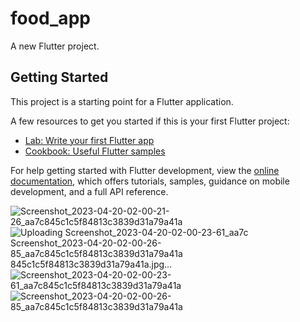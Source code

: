 # food_app

A new Flutter project.

## Getting Started

This project is a starting point for a Flutter application.

A few resources to get you started if this is your first Flutter project:

- [Lab: Write your first Flutter app](https://docs.flutter.dev/get-started/codelab)
- [Cookbook: Useful Flutter samples](https://docs.flutter.dev/cookbook)

For help getting started with Flutter development, view the
[online documentation](https://docs.flutter.dev/), which offers tutorials,
samples, guidance on mobile development, and a full API reference.

![Screenshot_2023-04-20-02-00-21-26_aa7c845c1c5f84813c3839d31a79a41a](https://user-images.githubusercontent.com/52458696/233232958-661c2a91-1c49-4736-a808-d3b2fedc949a.jpg)
![Uploading Screenshot_2023-04-20-02-00-23-61_aa7c
![Screenshot_2023-04-20-02-00-26-85_aa7c845c1c5f84813c3839d31a79a41a](https://user-images.githubusercontent.com/52458696/233232986-b1a4ef5b-6995-44a4-b888-cad481ef91a5.jpg)
845c1c5f84813c3839d31a79a41a.jpg…]()
![Screenshot_2023-04-20-02-00-23-61_aa7c845c1c5f84813c3839d31a79a41a](https://user-images.githubusercontent.com/52458696/233233172-a849ff98-8608-46b4-830c-b1267f4b33bf.jpg)
![Screenshot_2023-04-20-02-00-26-85_aa7c845c1c5f84813c3839d31a79a41a](https://user-images.githubusercontent.com/52458696/233233293-bd8ad8a5-be63-4d50-abb9-775c6f14589f.jpg)


